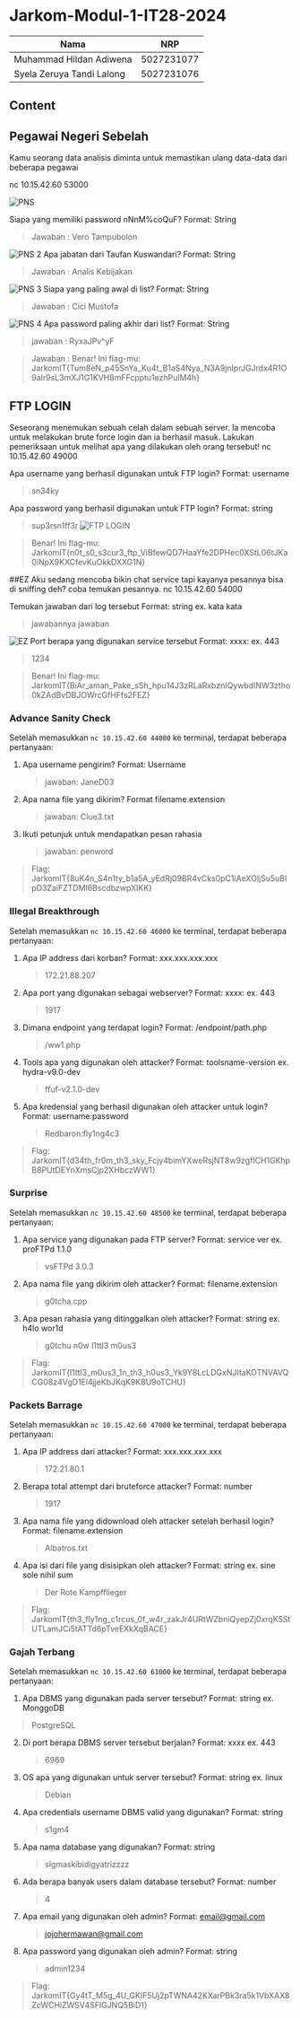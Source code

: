 # Jarkom-Modul-1-IT28-2024


|Nama  | NRP |
|--|--|
| Muhammad Hildan Adiwena | 5027231077 |
| Syela Zeruya Tandi Lalong | 5027231076 |


## Content

## Pegawai Negeri Sebelah
Kamu seorang data analisis diminta untuk memastikan ulang data-data dari beberapa pegawai

nc 10.15.42.60 53000

![PNS](https://github.com/user-attachments/assets/241ee5b5-50fa-49e6-8ffa-72a73f739d14)

Siapa yang memiliki password nNnM%coQuF?
Format: String
> Jawaban : Vero Tampubolon


![PNS 2](https://github.com/user-attachments/assets/3c18d432-4c49-48b6-ba49-7a088404b677)
Apa jabatan dari Taufan Kuswandari?
Format: String
> Jawaban : Analis Kebijakan


![PNS 3](https://github.com/user-attachments/assets/f2d152ce-4ad7-4b26-97eb-32b8629246f2)
Siapa yang paling awal di list?
Format: String
> Jawaban : Cici Mustofa


![PNS 4](https://github.com/user-attachments/assets/1d4ff442-d834-4a20-8f15-54927ae359fd)
Apa password paling akhir dari list?
Format: String
> jawaban : RyxaJPv^yF

>Jawaban : Benar! Ini flag-mu: JarkomIT{Tum8eN_p45SnYa_Ku4t_B1aS4Nya_N3A9jnIprJGJrdx4R1O9alr9sL3mXJ1G1KVH8mFFcpptu1ezhPulM4h}


## FTP LOGIN
Seseorang menemukan sebuah celah dalam sebuah server. Ia mencoba untuk melakukan brute force login dan ia berhasil masuk. Lakukan pemeriksaan untuk melihat apa yang dilakukan oleh orang tersebut!
nc 10.15.42.60 49000 


Apa username yang berhasil digunakan untuk FTP login?
Format: username
> sn34ky


Apa password yang berhasil digunakan untuk FTP login?
Format: string
> sup3rsn1ff3r
![FTP LOGIN](https://github.com/user-attachments/assets/650d2afa-41ac-403c-a1f0-514fd201f7f5)

> Benar! Ini flag-mu: JarkomIT{n0t_s0_s3cur3_ftp_ViBfewQD7HaaYfe2DPHec0XStL06tJKa0iNpX9KXCfevKuOkkDXXG1N}

##EZ
Aku sedang mencoba bikin chat service tapi kayanya pesannya bisa di sniffing deh? coba temukan pesannya.
nc 10.15.42.60 54000


Temukan jawaban dari log tersebut
Format: string ex. kata kata
> jawabannya jawaban


![EZ](https://github.com/user-attachments/assets/66f3f4ee-a4e5-4d8d-b194-139979f3e3d3)
Port berapa yang digunakan service tersebut
Format: xxxx: ex. 443
> 1234

> Benar! Ini flag-mu: JarkomIT{BiAr_aman_Pake_sSh_hpu14J3zRLaRxbznIQywbdINW3ztho0kZAdBvDBJOWrcGfHFfs2FEZ}


### Advance Sanity Check
Setelah memasukkan `nc 10.15.42.60 44000` ke terminal, terdapat beberapa pertanyaan:
1. Apa username pengirim?
   Format: Username
   > jawaban: JaneD03

2. Apa nama file yang dikirim?
   Format filename.extension
   > jawaban: Clue3.txt

3. Ikuti petunjuk untuk mendapatkan pesan rahasia
   > jawaban: penword

>Flag: JarkomIT{8uK4n_S4n1ty_b1a5A_yEdRj09BR4vCks0pC1iAeXOljSu5uBIpD3ZaiFZTDMl6BscdbzwpXIKK}


### Illegal Breakthrough
Setelah memasukkan `nc 10.15.42.60 46000` ke terminal, terdapat beberapa pertanyaan:
1. Apa IP address dari korban?
   Format: xxx.xxx.xxx.xxx
    > 172.21.88.207     

2. Apa port yang digunakan sebagai webserver?
   Format: xxxx: ex. 443
    > 1917

3. Dimana endpoint yang terdapat login?
   Format: /endpoint/path.php
    > /ww1.php

4. Tools apa yang digunakan oleh attacker?
   Format: toolsname-version ex. hydra-v9.0-dev
    > ffuf-v2.1.0-dev 

5. Apa kredensial yang berhasil digunakan oleh attacker untuk login?
   Format: username:password
    > Redbaron:fly1ng4c3

> Flag: JarkomIT{d34th_fr0m_th3_sky_Fcjy4bimYXweRsjNT8w9zgfICH1GKhpB8PUtDEYnXmsCjp2XHbczWW1}


### Surprise 
Setelah memasukkan `nc 10.15.42.60 48500` ke terminal, terdapat beberapa pertanyaan:
1. Apa service yang digunakan pada FTP server?
   Format: service ver ex. proFTPd 1.1.0
    > vsFTPd 3.0.3

2. Apa nama file yang dikirim oleh attacker?
   Format: filename.extension
    > g0tcha.cpp

3. Apa pesan rahasia yang ditinggalkan oleh attacker?
   Format: string ex. h4lo wor1d
    > g0tchu n0w l1ttl3 m0us3

> Flag: JarkomIT{l1ttl3_m0us3_1n_th3_h0us3_Yk9Y8LcLDGxNJItaKOTNVAVQCG08z4VgD1El4jjeKbJKqK9K8U9oTCHU}


### Packets Barrage
Setelah memasukkan `nc 10.15.42.60 47000` ke terminal, terdapat beberapa pertanyaan:
1. Apa IP address dari attacker?
   Format: xxx.xxx.xxx.xxx
    > 172.21.80.1

2. Berapa total attempt dari bruteforce attacker?
   Format: number
    > 1917

3. Apa nama file yang didownload oleh attacker setelah berhasil login?
   Format: filename.extension
    > Albatros.txt

4. Apa isi dari file yang disisipkan oleh attacker?
   Format: string ex. sine sole nihil sum
    > Der Rote Kampfflieger

> Flag: JarkomIT{th3_fly1ng_c1rcus_0f_w4r_zakJr4URtWZbniQyepZj0xrqK5StUTLamJCi5tATTd6pTveEXkXqBACE}


### Gajah Terbang
Setelah memasukkan `nc 10.15.42.60 61000` ke terminal, terdapat beberapa pertanyaan:
1. Apa DBMS yang digunakan pada server tersebut?
Format: string ex. MonggoDB
> PostgreSQL

2. Di port berapa DBMS server tersebut berjalan?
   Format: xxxx ex. 443
    > 6969

3. OS apa yang digunakan untuk server tersebut?
   Format: string ex. linux
    > Debian

4. Apa credentials username DBMS valid yang digunakan?
   Format: string
    > s1gm4

5. Apa nama database yang digunakan?
   Format: string
    > sigmaskibidigyatrizzzz

6. Ada berapa banyak users dalam database tersebut?
   Format: number
    > 4

7. Apa email yang digunakan oleh admin?
   Format: email@gmail.com
    > jojohermawan@gmail.com

8. Apa password yang digunakan oleh admin?
   Format: string
    > admin1234

> Flag: JarkomIT{Gy4tT_M5g_4U_GKIF5Uj2pTWNA42KXarPBk3ra5k1VbXAX8ZcWCHiZWSV4SFlGJNQ5BiD1}



